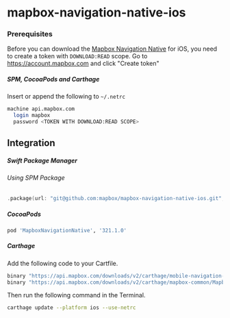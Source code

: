 # mapbox-navigation-native-ios

### Prerequisites

Before you can download the [Mapbox Navigation Native](https://github.com/mapbox/mapbox-navigation-native) for iOS, you need to create a token with `DOWNLOAD:READ` scope.
Go to https://account.mapbox.com and click "Create token"

##### SPM, CocoaPods and Carthage
Insert or append the following to `~/.netrc`

```bash
machine api.mapbox.com
  login mapbox
  password <TOKEN WITH DOWNLOAD:READ SCOPE>
```

## Integration

##### Swift Package Manager

###### Using SPM Package

```swift
.package(url: "git@github.com:mapbox/mapbox-navigation-native-ios.git", from: "321.1.0"),
```

##### CocoaPods

```ruby
pod 'MapboxNavigationNative', '321.1.0'
```

##### Carthage

Add the following code to your Cartfile.

```bash
binary "https://api.mapbox.com/downloads/v2/carthage/mobile-navigation-native/MapboxNavigationNative.json" == 321.1.0
binary "https://api.mapbox.com/downloads/v2/carthage/mapbox-common/MapboxCommon-ios.json" == 24.8.0
```

Then run the following command in the Terminal.
```bash
carthage update --platform ios --use-netrc
```
